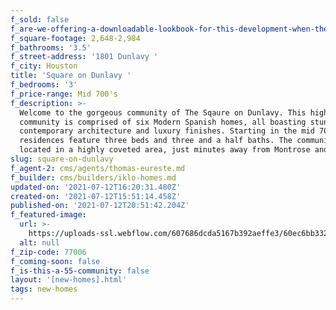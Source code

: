 ```yaml
---
f_sold: false
f_are-we-offering-a-downloadable-lookbook-for-this-development-when-they-submit-their-contact-info: false
f_square-footage: 2,648-2,984
f_bathrooms: '3.5'
f_street-address: '1801 Dunlavy '
f_city: Houston
title: 'Square on Dunlavy '
f_bedrooms: '3'
f_price-range: Mid 700's
f_description: >-
  Welcome to the gorgeous community of The Sqaure on Dunlavy. This high-end
  community is comprised of six Modern Spanish homes, all boasting stunning
  contemporary architecture and luxury finishes. Starting in the mid 700s, the
  residences feature three beds and three and a half baths. The community is
  located in a highly coveted area, just minutes away from Montrose and Midtown.
slug: square-on-dunlavy
f_agent-2: cms/agents/thomas-eureste.md
f_builder: cms/builders/iklo-homes.md
updated-on: '2021-07-12T16:20:31.480Z'
created-on: '2021-07-12T15:51:14.458Z'
published-on: '2021-07-12T20:51:42.204Z'
f_featured-image:
  url: >-
    https://uploads-ssl.webflow.com/607686dcda5167b392aeffe3/60ec6bb332f1c4c0dcca9042_Final%20Rendering%20_%20041024_1.jpg
  alt: null
f_zip-code: 77006
f_coming-soon: false
f_is-this-a-55-community: false
layout: '[new-homes].html'
tags: new-homes
---
```



